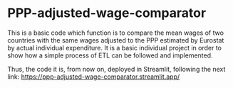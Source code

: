 # PPP-adjusted-wage-comparator
This is a basic code which function is to compare the mean wages of two countries with the same wages adjusted to the PPP estimated by Eurostat by actual individual expenditure.
It is a basic individual project in order to show how a simple process of ETL can be followed and implemented.

Thus, the code it is, from now on, deployed in Streamlit, following the next link:
https://ppp-adjusted-wage-comparator.streamlit.app/
